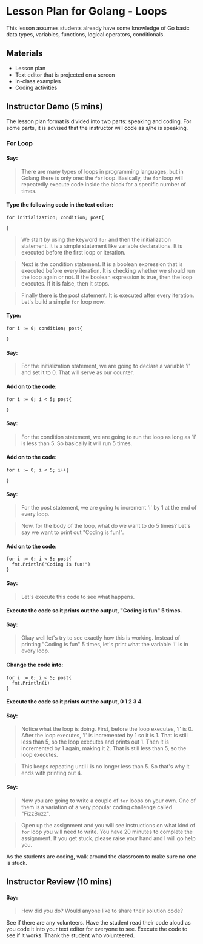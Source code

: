 # Lesson Plan for Golang - Loops

This lesson assumes students already have some knowledge of Go basic data types, variables, functions, logical operators, conditionals.

## Materials

- Lesson plan
- Text editor that is projected on a screen
- In-class examples
- Coding activities

## Instructor Demo (5 mins)

The lesson plan format is divided into two parts: speaking and coding. For some parts, it is advised that the instructor will code as s/he is speaking.

### **For Loop**

#### Say:

> There are many types of loops in programming languages, but in Golang there is only one: the `for` loop. Basically, the `for` loop will repeatedly execute code inside the block for a specific number of times.

#### Type the following code in the text editor:

```golang
for initialization; condition; post{

}
```

> We start by using the keyword `for` and then the initialization statement. It is a simple statement like variable declarations. It is executed before the first loop or iteration.

> Next is the condition statement. It is a boolean expression that is executed before every iteration. It is checking whether we should run the loop again or not. If the boolean expression is true, then the loop executes. If it is false, then it stops.

> Finally there is the post statement. It is executed after every iteration. Let's build a simple `for` loop now.

#### Type:

```golang
for i := 0; condition; post{

}
```

#### Say:

> For the initialization statement, we are going to declare a variable 'i' and set it to 0. That will serve as our counter.

#### Add on to the code:

```golang
for i := 0; i < 5; post{

}
```

#### Say:

> For the condition statement, we are going to run the loop as long as 'i' is less than 5. So basically it will run 5 times.

#### Add on to the code:

```golang
for i := 0; i < 5; i++{

}
```

#### Say:

> For the post statement, we are going to increment 'i' by 1 at the end of every loop.

> Now, for the body of the loop, what do we want to do 5 times? Let's say we want to print out "Coding is fun!".

#### Add on to the code:

```golang
for i := 0; i < 5; post{
  fmt.Println("Coding is fun!")
}
```

#### Say:

> Let's execute this code to see what happens.

#### Execute the code so it prints out the output, "Coding is fun" 5 times.

#### Say:

> Okay well let's try to see exactly how this is working. Instead of printing "Coding is fun" 5 times, let's print what the variable 'i' is in every loop.

#### Change the code into:

```golang
for i := 0; i < 5; post{
  fmt.Println(i)
}
```

#### Execute the code so it prints out the output, 0 1 2 3 4.

#### Say:

> Notice what the loop is doing. First, before the loop executes, 'i' is 0. After the loop executes, 'i' is incremented by 1 so it is 1. That is still less than 5, so the loop executes and prints out 1. Then it is incremented by 1 again, making it 2. That is still less than 5, so the loop executes.

> This keeps repeating until i is no longer less than 5. So that's why it ends with printing out 4.

#### Say:

> Now you are going to write a couple of `for` loops on your own. One of them is a variation of a very popular coding challenge called "FizzBuzz".

> Open up the assignment and you will see instructions on what kind of `for` loop you will need to write. You have 20 minutes to complete the assignment. If you get stuck, please raise your hand and I will go help you.

As the students are coding, walk around the classroom to make sure no one is stuck.

## Instructor Review (10 mins)

#### Say:

> How did you do? Would anyone like to share their solution code?

See if there are any volunteers. Have the student read their code aloud as you code it into your text editor for everyone to see. Execute the code to see if it works. Thank the student who volunteered.
